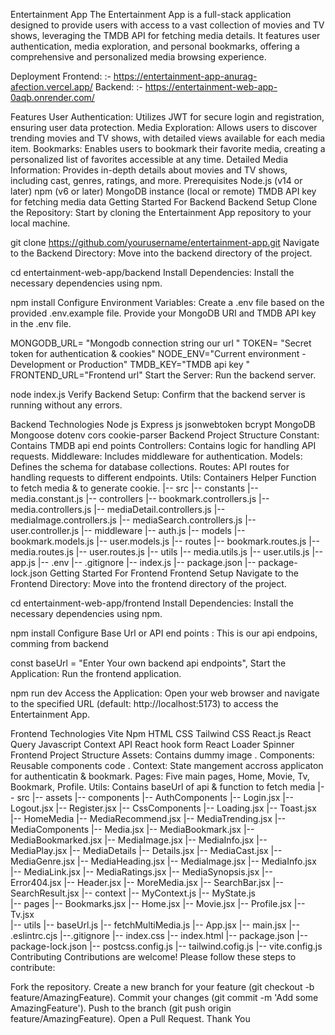 Entertainment App
The Entertainment App is a full-stack application designed to provide users with access to a vast collection of movies and TV shows, leveraging the TMDB API for fetching media details. It features user authentication, media exploration, and personal bookmarks, offering a comprehensive and personalized media browsing experience.

Deployment
Frontend: :- https://entertainment-app-anurag-afection.vercel.app/
Backend: :- https://entertainment-web-app-0aqb.onrender.com/

Features
User Authentication: Utilizes JWT for secure login and registration, ensuring user data protection.
Media Exploration: Allows users to discover trending movies and TV shows, with detailed views available for each media item.
Bookmarks: Enables users to bookmark their favorite media, creating a personalized list of favorites accessible at any time.
Detailed Media Information: Provides in-depth details about movies and TV shows, including cast, genres, ratings, and more.
Prerequisites
Node.js (v14 or later)
npm (v6 or later)
MongoDB instance (local or remote)
TMDB API key for fetching media data
Getting Started For Backend
Backend Setup
Clone the Repository: Start by cloning the Entertainment App repository to your local machine.

git clone https://github.com/yourusername/entertainment-app.git
Navigate to the Backend Directory: Move into the backend directory of the project.

cd entertainment-web-app/backend
Install Dependencies: Install the necessary dependencies using npm.

npm install
Configure Environment Variables: Create a .env file based on the provided .env.example file. Provide your MongoDB URI and TMDB API key in the .env file.

MONGODB_URL= "Mongodb connection string our url "
TOKEN= "Secret token for authentication & cookies"
NODE_ENV="Current environment - Development or Production"
TMDB_KEY="TMDB api key "
FRONTEND_URL="Frontend url"
Start the Server: Run the backend server.

node index.js
Verify Backend Setup: Confirm that the backend server is running without any errors.

Backend Technologies
Node js
Express js
jsonwebtoken
bcrypt
MongoDB
Mongoose
dotenv
cors
cookie-parser
Backend Project Structure
Constant: Contains TMDB api end points
Controllers: Contains logic for handling API requests.
Middleware: Includes middleware for authentication.
Models: Defines the schema for database collections.
Routes: API routes for handling requests to different endpoints.
Utils: Containers Helper Function to fetch media & to generate cookie.
|-- src
    |-- constants 
        |-- media.constant.js
    |-- controllers
        |-- bookmark.controllers.js 
        |-- media.controllers.js 
        |-- mediaDetail.controllers.js 
        |-- mediaImage.controllers.js 
        |-- mediaSearch.controllers.js 
        |-- user.controller.js
    |-- middleware
        |-- auth.js 
    |-- models 
        |-- bookmark.models.js 
        |-- user.models.js 
    |-- routes 
        |-- bookmark.routes.js 
        |-- media.routes.js 
        |-- user.routes.js 
    |-- utils
        |-- media.utils.js 
        |-- user.utils.js 
    |-- app.js 
|-- .env
|-- .gitignore
|-- index.js
|-- package.json
|-- package-lock.json
Getting Started For Frontend
Frontend Setup
Navigate to the Frontend Directory: Move into the frontend directory of the project.

cd entertainment-web-app/frontend
Install Dependencies: Install the necessary dependencies using npm.

npm install
Configure Base Url or API end points : This is our api endpoins, comming from backend

const baseUrl = "Enter Your own backend api endpoints",
Start the Application: Run the frontend application.

npm run dev
Access the Application: Open your web browser and navigate to the specified URL (default: http://localhost:5173) to access the Entertainment App.

Frontend Technologies
Vite
Npm
HTML
CSS
Tailwind CSS
React.js
React Query
Javascript
Context API
React hook form
React Loader Spinner
Frontend Project Structure
Assets: Contains dummy image .
Components: Reusable components code .
Context: State mangement accross applicaton for authenticatin & bookmark.
Pages: Five main pages, Home, Movie, Tv, Bookmark, Profile.
Utils: Contains baseUrl of api & function to fetch media
|-- src
    |-- assets 
    |-- components
        |-- AuthComponents 
            |-- Login.jsx 
            |-- Logout.jsx 
            |-- Register.jsx 
        |-- CssComponents
            |-- Loading.jsx
            |-- Toast.jsx
        |-- HomeMedia
            |-- MediaRecommend.jsx
            |-- MediaTrending.jsx
        |-- MediaComponents
            |-- Media.jsx
            |-- MediaBookmark.jsx
            |-- MediaBookmarked.jsx 
            |-- MediaImage.jsx
            |-- MediaInfo.jsx
            |-- MediaPlay.jsx
        |-- MediaDetails
            |-- Details.jsx
            |-- MediaCast.jsx
            |-- MediaGenre.jsx 
            |-- MediaHeading.jsx
            |-- MediaImage.jsx
            |-- MediaInfo.jsx
            |-- MediaLink.jsx
            |-- MediaRatings.jsx
            |-- MediaSynopsis.jsx
        |-- Error404.jsx
        |-- Header.jsx
        |-- MoreMedia.jsx
        |-- SearchBar.jsx
        |-- SearchResult.jsx
    |-- context
        |-- MyContext.js
        |-- MyState.js  
    |-- pages
        |-- Bookmarks.jsx 
        |-- Home.jsx 
        |-- Movie.jsx 
        |-- Profile.jsx 
        |-- Tv.jsx  
    |-- utils 
        |-- baseUrl.js 
        |-- fetchMultiMedia.js
    |-- App.jsx 
    |-- main.jsx 
|-- .eslintrc.cjs
|--.gitignore
|-- index.css 
|-- index.html
|-- package.json
|-- package-lock.json
|-- postcss.config.js
|-- tailwind.cofig.js
|-- vite.config.js 
Contributing
Contributions are welcome! Please follow these steps to contribute:

Fork the repository.
Create a new branch for your feature (git checkout -b feature/AmazingFeature).
Commit your changes (git commit -m 'Add some AmazingFeature').
Push to the branch (git push origin feature/AmazingFeature).
Open a Pull Request.
Thank You
